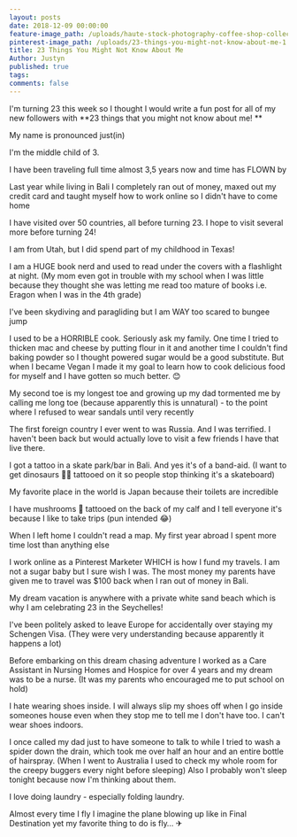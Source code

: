```yaml
---
layout: posts
date: 2018-12-09 00:00:00
feature-image_path: /uploads/haute-stock-photography-coffee-shop-collection-final-5.jpg
pinterest-image_path: /uploads/23-things-you-might-not-know-about-me-1.png
title: 23 Things You Might Not Know About Me
Author: Justyn
published: true
tags:
comments: false
---
```


I'm turning 23 this week so I thought I would write a fun post for all of my new followers with **23 things that you might not know about me! **

My name is pronounced just(in)

I'm the middle child of 3. 

I have been traveling full time almost 3,5 years now and time has FLOWN by

Last year while living in Bali I completely ran out of money, maxed out my credit card and taught myself how to work online so I didn't have to come home

I have visited over 50 countries, all before turning 23. I hope to visit several more before turning 24!

I am from Utah, but I did spend part of my childhood in Texas!

I am a HUGE book nerd and used to read under the covers with a flashlight at night. (My mom even got in trouble with my school when I was little because they thought she was letting me read too mature of books i.e. Eragon when I was in the 4th grade)

I've been skydiving and paragliding but I am WAY too scared to bungee jump

I used to be a HORRIBLE cook. Seriously ask my family. One time I tried to thicken mac and cheese by putting flour in it and another time I couldn't find baking powder so I thought powered sugar would be a good substitute. But when I became Vegan I made it my goal to learn how to cook delicious food for myself and I have gotten so much better. 😊

My second toe is my longest toe and growing up my dad tormented me by calling me long toe (because apparently this is unnatural) - to the point where I refused to wear sandals until very recently 

The first foreign country I ever went to was Russia. And I was terrified. I haven't been back but would actually love to visit a few friends I have that live there.

I got a tattoo in a skate park/bar in Bali. And yes it's of a band-aid. (I want to get dinosaurs 🐱‍🐉 tattooed on it so people stop thinking it's a skateboard)

My favorite place in the world is Japan because their toilets are incredible

I have mushrooms 🍄 tattooed on the back of my calf and I tell everyone it's because I like to take trips (pun intended 😂)

When I left home I couldn't read a map. My first year abroad I spent more time lost than anything else

I work online as a Pinterest Marketer WHICH is how I fund my travels. I am not a sugar baby but I sure wish I was. The most money my parents have given me to travel was $100 back when I ran out of money in Bali.

My dream vacation is anywhere with a private white sand beach which is why I am celebrating 23 in the Seychelles!

I've been politely asked to leave Europe for accidentally over staying my Schengen Visa. (They were very understanding because apparently it happens a lot)

Before embarking on this dream chasing adventure I worked as a Care Assistant in Nursing Homes and Hospice for over 4 years and my dream was to be a nurse. (It was my parents who encouraged me to put school on hold)

I hate wearing shoes inside. I will always slip my shoes off when I go inside someones house even when they stop me to tell me I don't have too. I can't wear shoes indoors.

I once called my dad just to have someone to talk to while I tried to wash a spider down the drain, which took me over half an hour and an entire bottle of hairspray. (When I went to Australia I used to check my whole room for the creepy buggers every night before sleeping) Also I probably won't sleep tonight because now I'm thinking about them.

I love doing laundry - especially folding laundry.

Almost every time I fly I imagine the plane blowing up like in Final Destination yet my favorite thing to do is fly… ✈